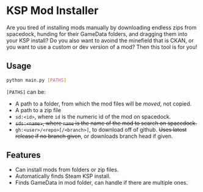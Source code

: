 # KSP Mod Installer

Are you tired of installing mods manually by downloading endless zips from 
spacedock, hunding for their GameData folders, and dragging them into your
KSP install? Do you also want to avoind the minefield that is CKAN, or you want
to use a custom or dev version of a mod? Then this tool is for you!

## Usage

```bash
python main.py [PATHS]
```

`[PATHS]` can be:
- A path to a folder, from which the mod files will be *moved*, not copied.
- A path to a zip file
- `sd:<id>`, where `id` is the numeric id of the mod on spacedock.
- ~~`sds:<name>`, where `name` is the name of the mod to search on spacedock.~~
- `gh:<user>/<repo>[/<branch>]`, to download off of github. ~~Uses latest
  release if no branch given~~, or downloads branch head if given. 

## Features

- Can install mods from folders or zip files.
- Automatically finds Steam KSP install.
- Finds GameData in mod folder, can handle if there are multiple ones.
